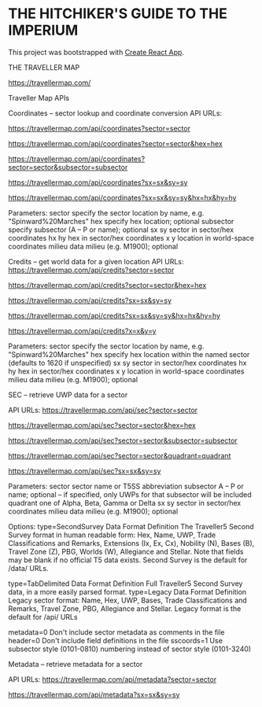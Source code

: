 # THE HITCHIKER'S GUIDE TO THE IMPERIUM

This project was bootstrapped with [Create React App](https://github.com/facebook/create-react-app).

THE TRAVELLER MAP

https://travellermap.com/

Traveller Map APIs

Coordinates – sector lookup and coordinate conversion
API URLs:

https://travellermap.com/api/coordinates?sector=sector

https://travellermap.com/api/coordinates?sector=sector&hex=hex

https://travellermap.com/api/coordinates?sector=sector&subsector=subsector

https://travellermap.com/api/coordinates?sx=sx&sy=sy

https://travellermap.com/api/coordinates?sx=sx&sy=sy&hx=hx&hy=hy

Parameters:
sector
specify the sector location by name, e.g. "Spinward%20Marches"
hex
specify hex location; optional
subsector
specify subsector (A – P or name); optional
sx
sy
sector in sector/hex coordinates
hx
hy
hex in sector/hex coordinates
x
y
location in world-space coordinates
milieu
data milieu (e.g. M1900); optional



Credits – get world data for a given location
API URLs:
https://travellermap.com/api/credits?sector=sector

https://travellermap.com/api/credits?sector=sector&hex=hex

https://travellermap.com/api/credits?sx=sx&sy=sy

https://travellermap.com/api/credits?sx=sx&sy=sy&hx=hx&hy=hy

https://travellermap.com/api/credits?x=x&y=y


Parameters:
sector
specify the sector location by name, e.g. "Spinward%20Marches"
hex
specify hex location within the named sector (defaults to 1620 if unspecified)
sx
sy
sector in sector/hex coordinates
hx
hy
hex in sector/hex coordinates
x
y
location in world-space coordinates
milieu
data milieu (e.g. M1900); optional


SEC – retrieve UWP data for a sector

API URLs:
https://travellermap.com/api/sec?sector=sector

https://travellermap.com/api/sec?sector=sector&hex=hex

https://travellermap.com/api/sec?sector=sector&subsector=subsector

https://travellermap.com/api/sec?sector=sector&quadrant=quadrant

https://travellermap.com/api/sec?sx=sx&sy=sy


Parameters:
sector
sector name or T5SS abbreviation
subsector
A – P or name; optional – if specified, only UWPs for that subsector will be included
quadrant
one of Alpha, Beta, Gamma or Delta
sx
sy
sector in sector/hex coordinates
milieu
data milieu (e.g. M1900); optional


Options:
type=SecondSurvey
Data Format Definition The Traveller5 Second Survey format in human readable form: Hex, Name, UWP, Trade Classifications and Remarks, Extensions (Ix, Ex, Cx), Nobility (N), Bases (B), Travel Zone (Z), PBG, Worlds (W), Allegiance and Stellar. Note that fields may be blank if no official T5 data exists.
Second Survey is the default for /data/ URLs.

type=TabDelimited
Data Format Definition Full Traveller5 Second Survey data, in a more easily parsed format.
type=Legacy
Data Format Definition Legacy sector format: Name, Hex, UWP, Bases, Trade Classifications and Remarks, Travel Zone, PBG, Allegiance and Stellar.
Legacy format is the default for /api/ URLs

metadata=0
Don't include sector metadata as comments in the file
header=0
Don't include field definitions in the file
sscoords=1
Use subsector style (0101-0810) numbering instead of sector style (0101-3240)


Metadata – retrieve metadata for a sector

API URLs:
https://travellermap.com/api/metadata?sector=sector

https://travellermap.com/api/metadata?sx=sx&sy=sy


